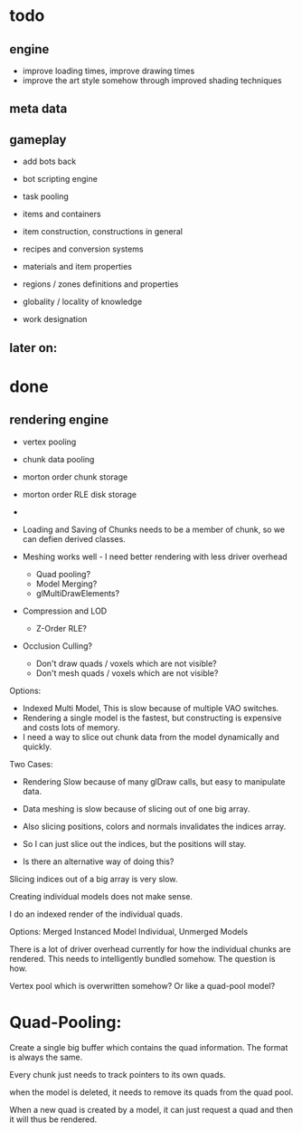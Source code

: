 # todo

## engine

- improve loading times, improve drawing times
- improve the art style somehow through improved shading techniques

## meta data

## gameplay

- add bots back
- bot scripting engine
- task pooling

- items and containers
- item construction, constructions in general
- recipes and conversion systems
- materials and item properties
- regions / zones definitions and properties
- globality / locality of knowledge
- work designation

later on:
-

# done

## rendering engine

- vertex pooling
- chunk data pooling
- morton order chunk storage
- morton order RLE disk storage
-










- Loading and Saving of Chunks needs to be a member of chunk,
so we can defien derived classes.

- Meshing works well - I need better rendering with less driver overhead
  - Quad pooling?
  - Model Merging?
  - glMultiDrawElements?

- Compression and LOD
  - Z-Order RLE?

- Occlusion Culling?
  - Don't draw quads / voxels which are not visible?
  - Don't mesh quads / voxels which are not visible?






Options:
- Indexed Multi Model, This is slow because of multiple VAO switches.
- Rendering a single model is the fastest, but constructing is expensive and costs lots of memory.
- I need a way to slice out chunk data from the model dynamically and quickly.



Two Cases:
- Rendering Slow because of many glDraw calls, but easy to manipulate data.
- Data meshing is slow because of slicing out of one big array.
- Also slicing positions, colors and normals invalidates the indices array.

- So I can just slice out the indices, but the positions will stay.
- Is there an alternative way of doing this?

Slicing indices out of a big array is very slow.

Creating individual models does not make sense.

I do an indexed render of the individual quads.



Options: Merged Instanced Model
Individual, Unmerged Models


There is a lot of driver overhead currently for how the individual chunks are rendered.
This needs to intelligently bundled somehow. The question is how.

Vertex pool which is overwritten somehow?
Or like a quad-pool model?



# Quad-Pooling:

Create a single big buffer which contains the quad information. The format is always the same.

Every chunk just needs to track pointers to its own quads.

when the model is deleted, it needs to remove its quads from the quad pool.

When a new quad is created by a model, it can just request a quad and then it will thus be rendered.
